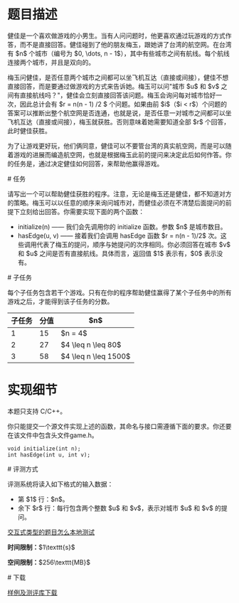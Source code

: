 # 题目描述

<p>健佳是一个喜欢做游戏的小男生。当有人问问题时，他更喜欢通过玩游戏的方式作答，而不是直接回答。健佳碰到了他的朋友梅玉，跟她讲了台湾的航空网。在台湾有 $n$ 个城市（编号为 $0, \dots, n - 1$），其中有些城市之间有航线。每个航线连接两个城市，并且是双向的。</p>
<p>梅玉问健佳，是否任意两个城市之间都可以坐飞机互达（直接或间接），健佳不想直接回答，而是要通过做游戏的方式来告诉她。梅玉可以问&#34;城市 $u$ 和 $v$ 之间有直接航线吗？&#34;，健佳会立刻直接回答该问题。梅玉会询问每对城市恰好一次，因此总计会有 $r = n(n - 1) /2 $ 个问题。如果由前 $i$（$i &lt; r$）个问题的答案可以推断出整个航空网是否连通，也就是说，是否任意一对城市之间都可以坐飞机互达（直接或间接），梅玉就获胜。否则意味着她需要知道全部 $r$ 个回答，此时健佳获胜。</p>
<p>为了让游戏更好玩，他们俩同意，健佳可以不要管台湾的真实航空网，而是可以随着游戏的进展而编造航空网，也就是根据梅玉此前的提问来决定此后如何作答。你的任务是，通过决定健佳如何回答，来帮助他赢得游戏。</p>
# 任务


<p>请写出一个可以帮助健佳获胜的程序。注意，无论是梅玉还是健佳，都不知道对方的策略。梅玉可以以任意的顺序来询问城市对，而健佳必须在不清楚后面提问的前提下立刻给出回答。你需要实现下面的两个函数：</p>
<ul><li>initialize(n) —— 我们会先调用你的 initialize 函数。参数 $n$ 是城市数目。</li>
<li>hasEdge(u, v) —— 接着我们会调用 hasEdge 函数 $r = n(n - 1)/2$ 次。这些调用代表了梅玉的提问，顺序与她提问的次序相同。你必须回答在城市 $v$ 和 $u$ 之间是否有直接航线。具体而言，返回值 $1$ 表示有，$0$ 表示没有。</li>
</ul># 子任务


<p>每个子任务包含若干个游戏。只有在你的程序帮助健佳赢得了某个子任务中的所有游戏之后，才能得到该子任务的分数。</p>
<div class="table-responsive">
<table class="table table-bordered table-text-center table-vertical-middle"><thead><tr><th>子任务</th>
<th>分值</th>
<th>$n$</th>
</tr></thead><tbody><tr><td>1</td><td>15</td><td>$n = 4$</td></tr><tr><td>2</td><td>27</td><td>$4 \leq n \leq 80$</td></tr><tr><td>3</td><td>58</td><td>$4 \leq n \leq 1500$</td></tr></tbody></table></div>

# 实现细节


<p>本题只支持 C/C++。</p>
<p>你只能提交一个源文件实现上述的函数，其命名与接口需遵循下面的要求。你还要在该文件中包含头文件game.h。</p>
<pre><code class="sh_cpp">void initialize(int n);
int hasEdge(int u, int v);</code></pre>
# 评测方式


<p>评测系统将读入如下格式的输入数据：</p>
<ul><li>第 $1$ 行：$n$。</li>
<li>余下 $r$ 行：每行包含两个整数 $u$ 和 $v$，表示对城市 $u$ 和 $v$ 的提问。</li>
</ul><p><a href="/faq">交互式类型的题目怎么本地测试</a></p>
<p><strong>时间限制：</strong>$1\texttt{s}$</p>
<p><strong>空间限制：</strong>$256\texttt{MB}$</p>
# 下载


<p><a href="/download.php?type=problem&amp;id=26">样例及测评库下载</a></p>
